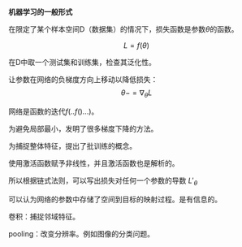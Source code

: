**机器学习的一般形式**

在限定了某个样本空间D（数据集）的情况下，损失函数是参数$\theta$的函数。


$$
L=f(\theta)
$$

在D中取一个测试集和训练集，检查其泛化性。

让参数在网络的负梯度方向上移动以降低损失：
$$
\theta-=\nabla_\theta L
$$

网络是函数的迭代$f(..f()...)$。

为避免局部最小，发明了很多梯度下降的方法。

为捕捉整体特征，提出了批训练的概念。

使用激活函数赋予非线性，并且激活函数也是解析的。

所以根据链式法则，可以写出损失对任何一个参数的导数
$L'_{\theta}$


可以认为网络的参数中存储了空间到目标的映射过程。是有信息的。


卷积：捕捉邻域特征。


pooling：改变分辨率。例如图像的分类问题。